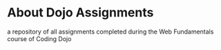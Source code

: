 # About Dojo Assignments
a repository of all assignments completed during the Web Fundamentals course of Coding Dojo